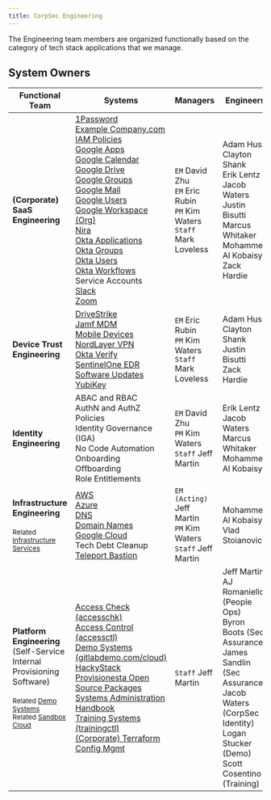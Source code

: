 ```yaml
---
title: CorpSec Engineering
---
```



The Engineering team members are organized functionally based on the category of tech stack applications that we manage.

## System Owners

<table>
<thead>
<tr>
<th>Functional Team</th>
<th>Systems</th>
<th>Managers</th>
<th>Engineers</th>
</tr>
</thead>
<tbody>
<tr>
<td><strong>(Corporate) SaaS<br>Engineering</strong></td>
<td>
<a href="/handbook/security/corporate/systems/1password">1Password</a><br>
<a href="/handbook/security/corporate/systems/example_company">Example Company.com IAM Policies</a><br>
<a href="/handbook/security/corporate/systems/google/app">Google Apps</a><br>
<a href="/handbook/security/corporate/systems/google/cal">Google Calendar</a><br>
<a href="/handbook/security/corporate/systems/google/drive">Google Drive</a><br>
<a href="/handbook/security/corporate/systems/google/group">Google Groups</a><br>
<a href="/handbook/security/corporate/systems/google/mail">Google Mail</a><br>
<a href="/handbook/security/corporate/systems/google/user">Google Users</a><br>
<a href="/handbook/security/corporate/systems/google/workspace">Google Workspace (Org)</a><br>
<a href="/handbook/security/corporate/systems/nira">Nira</a><br>
<a href="/handbook/security/corporate/systems/okta/app">Okta Applications</a><br>
<a href="/handbook/security/corporate/systems/okta/group">Okta Groups</a><br>
<a href="/handbook/security/corporate/systems/okta/user">Okta Users</a><br>
<a href="/handbook/security/corporate/systems/okta/workflows">Okta Workflows</a><br>
Service Accounts<br>
<a href="/handbook/security/corporate/systems/slack">Slack</a><br>
<a href="/handbook/security/corporate/systems/zoom">Zoom</a><br>
</td>
<td>
<code>EM</code> David Zhu<br>
<code>EM</code> Eric Rubin<br>
<code>PM</code> Kim Waters<br>
<code>Staff</code> Mark Loveless
</td>
<td>
Adam Huss<br>
Clayton Shank<br>
Erik Lentz<br>
Jacob Waters<br>
Justin Bisutti<br>
Marcus Whitaker<br>
Mohammed Al Kobaisy<br>
Zack Hardie<br>
</tr>
<tr>
<td><strong>Device Trust<br>Engineering</strong></td>
<td>
<a href="/handbook/security/corporate/systems/drivestrike">DriveStrike</a><br>
<a href="/handbook/security/corporate/systems/jamf">Jamf MDM</a><br>
<a href="/handbook/security/corporate/services/phones">Mobile Devices</a><br>
<a href="/handbook/security/corporate/systems/vpn">NordLayer VPN</a><br>
<a href="/handbook/security/corporate/systems/okta/verify">Okta Verify</a><br>
<a href="/handbook/security/corporate/systems/sentinelone">SentinelOne EDR</a><br>
<a href="/handbook/security/corporate/services/laptops/security/updates">Software Updates</a><br>
<a href="/handbook/security/corporate/systems/yubikey">YubiKey</a><br>
</td>
<td>
<code>EM</code> Eric Rubin<br>
<code>PM</code> Kim Waters<br>
<code>Staff</code> Mark Loveless
</td>
<td>
Adam Huss<br>
Clayton Shank<br>
Justin Bisutti<br>
Zack Hardie<br>
</tr>
<tr>
<td><strong>Identity<br>Engineering</strong></td>
<td>
ABAC and RBAC<br>
AuthN and AuthZ Policies<br>
Identity Governance (IGA)<br>
No Code Automation<br>
Onboarding<br>
Offboarding<br>
Role Entitlements<br>
</td>
<td>
<code>EM</code> David Zhu<br>
<code>PM</code> Kim Waters<br>
<code>Staff</code> Jeff Martin
</td>
<td>
Erik Lentz<br>
Jacob Waters<br>
Marcus Whitaker<br>
Mohammed Al Kobaisy<br>
</tr>
<tr>
<td>
<strong>Infrastructure<br>Engineering</strong><br>
<br>
<small>Related <a href="/handbook/security/corporate/how-we-work/services/infrastructure">Infrastructure Services</a></small>
</td>
<td>
<a href="/handbook/security/corporate/systems/aws">AWS</a><br>
<a href="/handbook/security/corporate/systems/azure">Azure</a><br>
<a href="/handbook/security/corporate/systems/dns">DNS</a><br>
<a href="/handbook/security/corporate/systems/domains">Domain Names</a><br>
<a href="/handbook/security/corporate/systems/google/cloud">Google Cloud</a><br>
Tech Debt Cleanup<br>
<a href="/handbook/security/corporate/systems/teleport">Teleport Bastion</a><br>
</td>
<td>
<code>EM (Acting)</code> Jeff Martin<br>
<code>PM</code> Kim Waters<br>
<code>Staff</code> Jeff Martin
</td>
<td>
Mohammed Al Kobaisy<br>
Vlad Stoianovici<br>
</tr>
<tr>
<td>
<strong>Platform Engineering</strong><br>(Self-Service Internal<br>Provisioning Software)<br>
<br>
<small>Related <a href="/handbook/customer-success/demo-systems">Demo Systems</a></small><br>
<small>Related <a href="/handbook/security/corporate/services/infrastructure">Sandbox Cloud</a></small>
</td>
<td>
<a href="/handbook/security/corporate/systems/accesschk">Access Check (accesschk)</a><br>
<a href="/handbook/security/corporate/systems/accessctl">Access Control (accessctl)</a><br>
<a href="/handbook/security/corporate/systems/demosys">Demo Systems (gitlabdemo.com/cloud)</a><br>
<a href="/handbook/security/corporate/systems/hackystack">HackyStack</a><br>
<a href="https://example_company.com/provisionesta">Provisionesta Open Source Packages</a><br>
<a href="/handbook/security/corporate/systems/handbook">Systems Administration Handbook</a><br>
<a href="/handbook/security/corporate/systems/trainingctl">Training Systems (trainingctl)</a><br>
<a href="/handbook/security/corporate/systems/">(Corporate) Terraform Config Mgmt</a><br>
</td>
<td>
<code>Staff</code> Jeff Martin
</td>
<td>
Jeff Martin<br>
AJ Romaniello (People Ops)<br>
Byron Boots (Sec Assurance)<br>
James Sandlin (Sec Assurance)<br>
Jacob Waters (CorpSec Identity)<br>
Logan Stucker (Demo)<br>
Scott Cosentino (Training)<br>
</tr>
</tbody>
</table>
